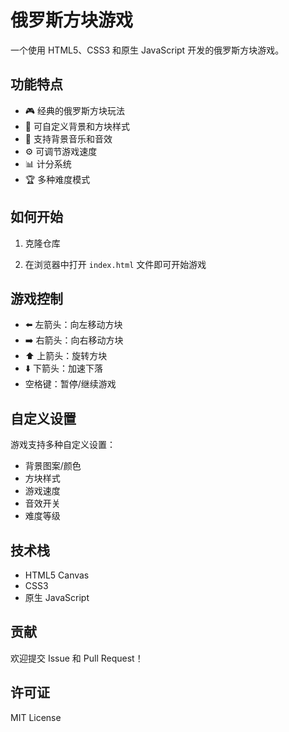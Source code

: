 # 俄罗斯方块游戏

一个使用 HTML5、CSS3 和原生 JavaScript 开发的俄罗斯方块游戏。

## 功能特点

- 🎮 经典的俄罗斯方块玩法
- 🎨 可自定义背景和方块样式
- 🎵 支持背景音乐和音效
- ⚙️ 可调节游戏速度
- 📊 计分系统
- 🏆 多种难度模式

## 如何开始

1. 克隆仓库

2. 在浏览器中打开 `index.html` 文件即可开始游戏

## 游戏控制

- ⬅️ 左箭头：向左移动方块
- ➡️ 右箭头：向右移动方块
- ⬆️ 上箭头：旋转方块
- ⬇️ 下箭头：加速下落
- 空格键：暂停/继续游戏

## 自定义设置

游戏支持多种自定义设置：
- 背景图案/颜色
- 方块样式
- 游戏速度
- 音效开关
- 难度等级

## 技术栈

- HTML5 Canvas
- CSS3
- 原生 JavaScript

## 贡献

欢迎提交 Issue 和 Pull Request！

## 许可证

MIT License
